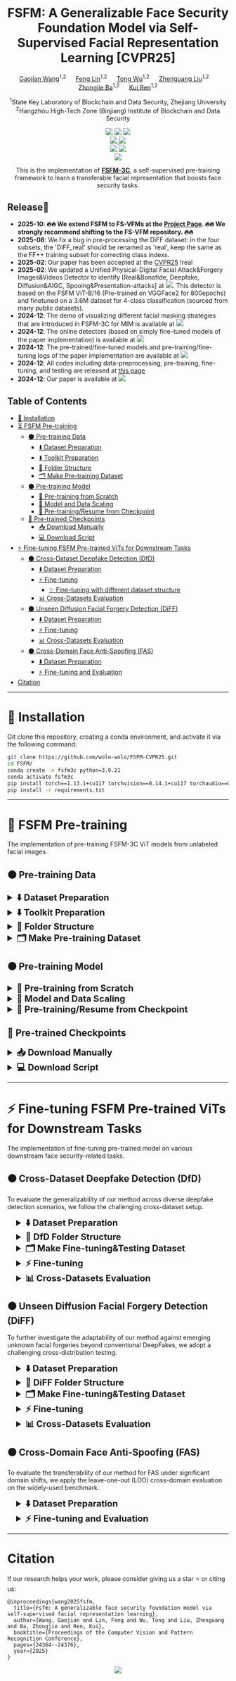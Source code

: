 <div align="center">

# FSFM: A Generalizable Face Security Foundation Model via Self-Supervised Facial Representation Learning [CVPR25]


[Gaojian Wang](https://scholar.google.com/citations?user=tpP4cFQAAAAJ&hl=zh-CN&oi=ao)<sup>1,2</sup> &emsp; [Feng Lin](https://flin.group/)<sup>1,2</sup> &emsp; [Tong Wu](https://github.com/Coco-T-T?tab=repositories)<sup>1,2</sup> &emsp;
[Zhenguang Liu](https://scholar.google.com/citations?user=OP2ySB8AAAAJ&hl=zh-CN&oi=ao)<sup>1,2</sup> &emsp; [Zhongjie Ba](https://scholar.google.com/citations?user=dO2kc6kAAAAJ&hl=zh-CN&oi=ao)<sup>1,2</sup> &emsp; [Kui Ren](https://scholar.google.com/citations?user=uuQA_rcAAAAJ&hl=zh-CN&oi=sra)<sup>1,2</sup>  


<sup>1</sup>State Key Laboratory of Blockchain and Data Security, Zhejiang University <br>
<sup>2</sup>Hangzhou High-Tech Zone (Binjiang) Institute of Blockchain and Data Security
</div>

<div align="center">
<a href='https://fsfm-3c.github.io/'><img src='https://img.shields.io/badge/Project-Page-blue'></a>
<a href='https://openaccess.thecvf.com/content/CVPR2025/papers/Wang_FSFM_A_Generalizable_Face_Security_Foundation_Model_via_Self-Supervised_Facial_CVPR_2025_paper.pdf'><img src='https://img.shields.io/badge/Paper-CVPR25-red'></a>
<a href='https://arxiv.org/abs/2510.10663'><img src='https://img.shields.io/badge/Paper-Extension-yellow'></a>
</div>
<div align="center">
<a href="./LICENSE"> <img src="https://img.shields.io/badge/license-CC%20BY--NC%204.0-97ca00?style=flat-square"> </a>
<a href='https://huggingface.co/Wolowolo/fsfm-3c'><img src='https://img.shields.io/badge/%F0%9F%A4%97%20Hugging%20Face-FSFM_3C Model-brown'></a>
</div>
<div align="center">
<a href='https://huggingface.co/spaces/Wolowolo/FSFM-3C_facial_masking_for_MIM'><img src='https://img.shields.io/badge/%F0%9F%A4%97%20Hugging%20Face-Facial_Masking-orange'></a>
<a href='https://huggingface.co/spaces/Wolowolo/FSFM-deepfake_diffusion_spoof_face_detection'><img src='https://img.shields.io/badge/%F0%9F%A4%97%20Hugging%20Face-Deepfake/AIGC/Spoof Face Detection-orange'></a>
</div>

<div align="center">
<img src='./assets/teaser.gif'>

This is the implementation of **[FSFM-3C](https://fsfm-3c.github.io/)**, a self-supervised pre-training framework to learn a transferable facial representation that boosts face security tasks.
</div>

## Release🎉 

*  ****2025-10**: 🔥🔥 We extend FSFM to FS-VFMs at the [Project Page](https://fsfm-3c.github.io/fsvfm.html). 🔥🔥 We strongly recommend shifting to the FS-VFM repository. 🔥🔥**
*  **2025-08**: We fix a bug in pre-processing the DiFF dataset: in the four subsets, the 'DiFF_real' should be renamed as 'real', keep the same as the FF++ training subset for correcting class indexs.
*  **2025-02**: Our paper has been accepted at the [CVPR25](https://cvpr.thecvf.com/Conferences/2025/AcceptedPapers) !real
*  **2025-02**:  We updated a Unified Physical-Digital Facial Attack&Forgery Images&Videos Detector to identify [Real&Bonafide, Deepfake, Diffusion&AIGC, Spooing&Presentation-attacks] at <a href='https://huggingface.co/spaces/Wolowolo/FSFM-deepfake_diffusion_spoof_face_detection'><img src='https://img.shields.io/badge/%F0%9F%A4%97%20Hugging%20Face-Deepfake/AIGC/Spoof Face Detection-orange'></a>. This detector is based on the FSFM ViT-B/16 (Pre-trained on VGGFace2 for 800epochs) and finetuned on a 3.6M dataset for 4-class classification (sourced from many public datasets).
*  **2024-12**: The demo of visualizing different facial masking strategies that are introduced in FSFM-3C for MIM is available at <a href='https://huggingface.co/spaces/Wolowolo/FSFM-3C_facial_masking_for_MIM'><img src='https://img.shields.io/badge/%F0%9F%A4%97%20Hugging%20Face-Facial_Masking-orange'></a>
*  **2024-12**: The online detectors (based on simply fine-tuned models of the paper implementation) is available at <a href='https://huggingface.co/spaces/Wolowolo/FSFM-deepfake_diffusion_spoof_face_detection'><img src='https://img.shields.io/badge/%F0%9F%A4%97%20Hugging%20Face-Deepfake/AIGC/Spoof Face Detection-orange'></a>
*  **2024-12**: The pre-trained/fine-tuned models and pre-training/fine-tuning logs of the paper implementation are available at <a href='https://huggingface.co/Wolowolo/fsfm-3c'><img src='https://img.shields.io/badge/%F0%9F%A4%97%20Hugging%20Face-FSFM_3C Model-brown'></a>
*  **2024-12**: All codes including data-preprocessing, pre-training, fine-tuning, and testing are released at [this page](https://github.com/wolo-wolo/FSFM)
*  **2024-12**: Our paper is available at <a href='https://arxiv.org/abs/2412.12032'><img src='https://img.shields.io/badge/Paper-arXiv-red'></a>

## Table of Contents
  - [🔧 Installation](#installation)
  - [⏳ FSFM Pre-training](#fsfm-pretraining)
    - [⚫ Pre-training Data](#pre-training-data)
      - [⬇️ Dataset Preparation](#pt-dataset-preparation)
      - [⬇️ Toolkit Preparation](#toolkit-preparation)
      - [📁 Folder Structure](#folder-structure)
      - [🗂️ Make Pre-training Dataset](#make-pre-training-dataset)
    - [⚫ Pre-training Model](#pre-training-model)
      - [🔄 Pre-training from Scratch](#pre-training-from-scratch)
      - [🚀 Model and Data Scaling](#model-and-data-scaling)
      - [💾 Pre-training/Resume from Checkpoint](#resume-for-pretraining)
    - [🤗 Pre-trained Checkpoints](#pre-trained-model)
      - [📥 Download Manually](#download-manually)
      - [💻 Download Script](#download-script)
  - [⚡ Fine-tuning FSFM Pre-trained ViTs for Downstream Tasks](#fsfm-finetuning)
    - [⚫ Cross-Dataset Deepfake Detection (DfD)](#dfd)
      - [⬇️ Dataset Preparation](#dfd-dataset-preparation)
      - [⚡ Fine-tuning](#dfd-finetuning)
        - [✨ Fine-tuning with different dataset structure](#finetuning-different-dataset) 
      - [📊 Cross-Datasets Evaluation](#dfd-testing)
    - [⚫ Unseen Diffusion Facial Forgery Detection (DiFF)](#diff)
      - [⬇️ Dataset Preparation](#diff-dataset-preparation)
      - [⚡ Fine-tuning](#diff-finetuning)
      - [📊 Cross-Datasets Evaluation](#diff-testing)
    - [⚫ Cross-Domain Face Anti-Spoofing (FAS)](#fas)
      - [⬇️ Dataset Preparation](#fas-dataset-preparation)
      - [⚡ Fine-tuning and Evaluation](#fas-finetuning)
  - [Citation](#citing-fsfm-3c)

---


# 🔧 Installation 
<a id="installation"></a>
Git clone this repository, creating a conda environment, and activate it via the following command: 
```bash
git clone https://github.com/wolo-wolo/FSFM-CVPR25.git
cd FSFM/
conda create -n fsfm3c python=3.9.21
conda activate fsfm3c
pip install torch==1.13.1+cu117 torchvision==0.14.1+cu117 torchaudio==0.13.1 --extra-index-url https://download.pytorch.org/whl/cu117 # run this first. (our exp implementation)
pip install -r requirements.txt

```

---

#  🚀 FSFM Pre-training
<a id="fsfm-pretraining"></a>
The implementation of pre-training FSFM-3C ViT models from unlabeled facial images.

<a id="download-script"></a>

## ⚫ Pre-training Data 
<a id="pre-training-data"></a>

<details>
<a id="pt-dataset-preparation"></a>
<summary style="font-size: 20px; font-weight: bold;">⬇️ Dataset Preparation</summary>

>💡 FSFM can be readily pre-trained on various facial (images or videos) datasets and their combinations without annotations, 
learning a general facial representation that transcends specific domains or tasks. Thus, it can benefit from the 
larger scale and greater diversity of unlabeled faces widely available in the open world.

For paper implementation, we have pre-trained our model on the following datasets. Download these datasets optionally and refer to [Folder Structure](#folder-structure).
- [VGGFace2](https://github.com/ox-vgg/vgg_face2) _for main experiments (raw data: images)_  
- [FaceForensics++](https://github.com/ondyari/FaceForensics) _for our ablation studies (raw data: videos)_  
- [YoutubeFace](https://www.cs.tau.ac.il/~wolf/ytfaces/) _for data scaling testing (raw data: frames)_
</details>

<details>
<a id="toolkit-preparation"></a>
<summary style="font-size: 20px; font-weight: bold;">⬇️ Toolkit Preparation</summary>

We use **DLIB** for face detection and the **FACER** toolkit for face parsing. Download the **FACER** toolkits in advance.
- [FACER](https://github.com/FacePerceiver/facer)
```bash
cd /datasets/pretrain/preprocess/tools
git clone https://github.com/FacePerceiver/facer
```
</details>

<details>
<a id="folder-structure"></a>
<summary style="font-size: 20px; font-weight: bold;">📁 Folder Structure</summary>

> You can organize the Folder structure in `/datasets/pretrain/preprocess/config/default.py`

The following is the **default Folder Structure**. The paths in each directory are described in the comments. 
```bash
datasets/
├── data/
│   ├── VGG-Face2/    # VGGFace2
│   │   ├── train/    # download data
│   │   ├── test/    # download data
│   │   └── facial_images/    # facial images (train + test) (automatic creating by pretrain/preprocess/dataset_preprocess.py)
│   │
│   ├── FaceForensics/    # FF++
│   │   ├── dataset/    # download splits
│   │   │   └── splits/
│   │   │       ├── train.json
│   │   │       ├── val.json
│   │   │       └── test.json
│   │   ├── original_sequences/    # download data 
│   │   │   └── youtube/    # real faces (we use c23 version) for pre-training
│   │   │       └── c23/
│   │   ├── manipulated_sequences/    # download data, fake faces for deepfake detection, not used in pre-training
│   │   └── facial_images_split/    # facial images (automatic creating by pretrain/preprocess/dataset_preprocess.py)
│   │
│   └── YoutubeFace/    # YoutubeFace
│       ├── frame_images_DB/    # download data 
│       └── facial_images/    # facial images (automatic creating by pretrain/preprocess/dataset_preprocess.py)
│
├── pretrain/preprocess/
│   ├── config/
│   │   ├── __init__.py
│   │   └── default.py    # define folder structure
│   ├── tools/
│   │   ├── facer/    # download FACER toolkit to here
│   │   └── util.py    # Frame and Face Extraction functions
│   ├── dataset_preprocess.py    # for face extraction from images or videos
│   └── face_parse.py    # for face parsing to make pre-training data
│
└── pretrain_datasets/    # final pre-training data (automatic creating by face_parse.py)
    ├── FaceForensics_youtube/    # FF++_o data for pre-training
    ├── YoutubeFace/    # YoutubeFace (YTF) data for pre-training
    └── VGGFace2/    # VGGFace2 (VF2) data for pre-training
```
</details>

<details>
<a id="make-pre-training-dataset"></a>
<summary style="font-size: 20px; font-weight: bold;">🗂️ Make Pre-training Dataset</summary>
  
<details style="margin-left: 20px;">
<summary style="font-size: 18px; font-weight: bold;">1) 🦱 Face Extraction</summary>
    
We use **DLIB** for face detection with a 30% addition cropping size.  Run `/datasets/pretrain/preprocess_dlib/dataset_preprocess.py` to extract faces from images or videos:
```bash
cd /datasets/pretrain/
python dataset_preprocess.py --dataset [VF2, FF++_o, YTF]
```
The facial images from each dataset:
- **VF2** : ~300W facial images, **VGGFace2**, including the full train and test subsets
- **YTF** : ~60W facial images, **YouTubeFace**, including 3,425 videos from YouTube, already broken to frames
- **FF++_o** : ~10W facial images for 128_frames per video, ~43W for all_frames per video, from the **original YouTube subset** of **FaceForensics++ (FF++) c23 (HQ)** version, 
includes 720 training and 140 validation videos
_(~10W serves for our some ablations due to limited computational resources)_ 
  > You can specific the `FF_compression` and `FF_num_frames ` in `/datasets/pretrain/preprocess/config/default.py`,
  > as an example for preprocessing facial video dataset.

</details>
  
<details style="margin-left: 20px;">
<summary style="font-size: 18px; font-weight: bold;">2) 🧑‍ Face Parsing</summary>

We use the **FACER** toolkit for face parsing.
Cropped faces are resized to 224×224, and parsing maps are saved as .npy files, enabling efficient facial masking during pre-training. 
Run `/datasets/pretrain/preprocess_dlib/face_parse.py` for processing:
```bash
python face_parse.py --dataset [FF++_o, YTF, VF2] 
# or CUDA_VISIBLE_DEVICES=0 python face_parse.py --dataset [FF++_o, YTF, VF2]
```
The resulting `/datasets/pretrain_datasets/` folder structure should finally be:
```
pretrain_datasets/                           
└── specific_dataset
   ├── images (3*224*224 .png)
   ├── parsing_maps (1*224*224 .npy)
   └── vis_parsing_maps (optional for visualization)
```
</details>
</details>

## ⚫ Pre-training Model
<a id="pre-training-model"></a>

<details>
<a id="pre-training-from-scratch"></a>
<summary style="font-size: 20px; font-weight: bold;">🔄 Pre-training from Scratch</summary>

`cd ./fsfm-3c/pretrain/` and run the script `main_pretrain.py` to pre-train the model.

```bash
CUDA_VISIBLE_DEVICES=0,1,2,3 OMP_NUM_THREADS=1 python -m torch.distributed.launch --node_rank=0 --nproc_per_node=4 main_pretrain.py \
    --batch_size 256 \
    --accum_iter 4 \
    --epochs 400 \
    --model fsfm_vit_base_patch16 \
    --input_size 224 \
    --mask_ratio 0.75 \
    --norm_pix_loss \
    --weight_sfr 0.007 \
    --weight_cl 0.1 \
    --cl_loss SimSiam \
    --weight_decay 0.05 \
    --blr 1.5e-4 \
    --warmup_epochs 40 \
    --pretrain_data_path ../../datasets/pretrain_datasets/'{VGG-Face2, YoutubeFace, FaceForensics_youtube/128_frames/c23}'  \
    --output_dir 'path to save pretrained model ckpt and logs}' # default to: /fsfm-3c/pretrain/checkpoint/$USR/experiments_pretrain/$PID$
```

- We use `--accum_iter` to maintain the effective batch size, which is 256 `batch_size` (per gpu) * 1 `nodes` * 4 (gpus per node) * 4 `accum_iter` = 4096.
- `blr` is the base learning rate. The actual `lr` is computed by the [linear scaling rule](https://arxiv.org/abs/1706.02677): `lr` = `blr` * effective batch size / 256.
- Here we use `--norm_pix_loss` as the target for better representation learning. To train a baseline model (e.g., for visualization), use pixel-based construction and turn off `--norm_pix_loss`.
- In `--output_dir`, we save the weights of online network and target network separately to `checkpoint-$epoch$.pth` (**for downstream tasks**) and `checkpoint-te-$epoch$.pth` (for resume pre-training),
and also save the weights with min pre-training loss to `checkpoint-min_pretrain_loss.pth` and `checkpoint-te-min_pretrain_loss.pth`, respectively.
</details>


<details>
<a id="model-and-data-scaling"></a>
<summary style="font-size: 20px; font-weight: bold;">🚀 Model and Data Scaling</summary>

- **Model Scaling.** To pre-train ViT-Small, ViT-Base, ViT-Large, or ViT-Huge, set `--model` to one of:
    ```
    --model [fsfm_vit_small_patch16, fsfm_vit_base_patch16, fsfm_vit_large_patch16, fsfm_vit_huge_patch14 (with --patch_size 14)]
    ```

- **Data Scaling.** 
  - FSFM can be readily pre-trained on various facial image/video datasets (requires real faces only), you can follow [⚫Pre-training Data](#pre-training-data) for preparation. 
  - To pre-train the model on arbitrary combinations of various datasets, just add `--pretrain_data_path` like:
    ```bash
    CUDA_VISIBLE_DEVICES=0,1,2,3 OMP_NUM_THREADS=1 python -m torch.distributed.launch --node_rank=0 --nproc_per_node=4 main_pretrain.py \
        -- (Omit other params...)
        --pretrain_data_path ../../datasets/pretrain_datasets/VGG-Face2 \
        --pretrain_data_path ../../datasets/pretrain_datasets/YoutubeFace \
        --pretrain_data_path ../../datasets/pretrain_datasets/FaceForensics_youtube/128_frames/c23
    ```
</details>

<details>
<a id="resume-for-pretraining"></a>
<summary style="font-size: 20px; font-weight: bold;">💾  Pre-training/Resume from Checkpoint</summary>

- To continue pre-training from pre-trained/model checkpoints:

    ```bash
    CUDA_VISIBLE_DEVICES=0,1,2,3 OMP_NUM_THREADS=1 python -m torch.distributed.launch --node_rank=0 --nproc_per_node=4 main_pretrain.py \
        -- (Omit other params...)
        --resume 'path_to_model_ckpt/checkpoint-$epoch$.pth' \
        --resume_target_network 'path_to_model_ckpt/checkpoint-te-$epoch$.pth' \
    ```
</details>

<a id="pretrained-checkpoints"></a>

## 🤗 Pre-trained Checkpoints
<a id="pre-trained-model"></a>

<details>
<a id="download-manually"></a>
<summary style="font-size: 20px; font-weight: bold;">📥 Download Manually</summary>

We provide the model weights on the <a href='https://huggingface.co/Wolowolo/fsfm-3c'><img src='https://img.shields.io/badge/%F0%9F%A4%97%20Hugging%20Face-FSFM_3C Model-brown'></a>
 and will continuously update them, which can be downloaded from the following links (default placed in `./fsfm-3c/pretrain/checkpoint/pretrained_models/`):

|     Backbone      | Pre-trained data |  Epochs  |                                                         Online Network 🤗                                                          |                                                            Target Network 🤗                                                             |                                                                  Normalize 🤗                                                                   |
|:-----------------:|:----------------:|:--------:|:----------------------------------------------------------------------------------------------------------------------------------:|:----------------------------------------------------------------------------------------------------------------------------------------:|:-----------------------------------------------------------------------------------------------------------------------------------------------:|
|  ViT-B/16 (FSFM)  |     VGGFace2     |   400    |       [checkpoint-400.pth](https://huggingface.co/Wolowolo/fsfm-3c/blob/main/pretrained_models/VF2_ViT-B/checkpoint-400.pth)       |       [checkpoint-te-400.pth](https://huggingface.co/Wolowolo/fsfm-3c/blob/main/pretrained_models/VF2_ViT-B/checkpoint-te-400.pth)       |       [pretrain_ds_mean_std.txt](https://huggingface.co/Wolowolo/fsfm-3c/blob/main/pretrained_models/VF2_ViT-B/pretrain_ds_mean_std.txt)        |
|     Extension     |
| ViT-S/16 (FS-VFM) |     VGGFace2     |   600    | [checkpoint-600.pth](https://huggingface.co/Wolowolo/fsfm-3c/blob/main/pretrained_models/FS-VFM_ViT-S_VF2_600e/checkpoint-599.pth) | [checkpoint-te-600.pth](https://huggingface.co/Wolowolo/fsfm-3c/blob/main/pretrained_models/FS-VFM_ViT-S_VF2_600e/checkpoint-te-599.pth) | [pretrain_ds_mean_std.txt](https://huggingface.co/Wolowolo/fsfm-3c/blob/main/pretrained_models/FS-VFM_ViT-S_VF2_600e/pretrain_ds_mean_std.txt)  |
| ViT-B/16 (FS-VFM) |     VGGFace2     |   600    | [checkpoint-600.pth](https://huggingface.co/Wolowolo/fsfm-3c/blob/main/pretrained_models/FS-VFM_ViT-B_VF2_600e/checkpoint-600.pth) | [checkpoint-te-600.pth](https://huggingface.co/Wolowolo/fsfm-3c/blob/main/pretrained_models/FS-VFM_ViT-B_VF2_600e/checkpoint-te-600.pth) | [pretrain_ds_mean_std.txt](https://huggingface.co/Wolowolo/fsfm-3c/blob/main/pretrained_models/FS-VFM_ViT-B_VF2_600e/pretrain_ds_mean_std.txt)  |
| ViT-L/16 (FS-VFM) |     VGGFace2     |   600    | [checkpoint-600.pth](https://huggingface.co/Wolowolo/fsfm-3c/blob/main/pretrained_models/FS-VFM_ViT-L_VF2_600e/checkpoint-599.pth) | [checkpoint-te-600.pth](https://huggingface.co/Wolowolo/fsfm-3c/blob/main/pretrained_models/FS-VFM_ViT-L_VF2_600e/checkpoint-te-599.pth) | [pretrain_ds_mean_std.txt](https://huggingface.co/Wolowolo/fsfm-3c/blob/main/pretrained_models/FS-VFM_ViT-L_VF2_600e/pretrain_ds_mean_std.txt)  |


> - For Downstream Tasks:
load the ViT weights from the Online Network and apply normalization from Normalize (instead of ImageNet's mean&std).
> - Resuming Weights for Continued Pre-training:
additionally, download the Target Network and refer to [Pre-training/Resume from Checkpoint](#resume-for-pretraining)
> - 💡 Further Improvements:
You can pre-train for more epochs, adopt smaller or larger ViTs, use more unlabeled real faces, and resize face images to a larger size. Due to computational limitations, we will also continue to update models.
</details>

<details>
<a id="download-script"></a>
<summary style="font-size: 20px; font-weight: bold;">💻 Download Script</summary>

The models can be downloaded from huggingface_hub `python /fsfm-3c/pretrain/download_pretrained_weitghts.py`:
```python
from huggingface_hub import hf_hub_download

# downloading the pre-trained FSFM-ViT-B_VF2_400e model (CVPR25 version):
hf_hub_download(repo_id="Wolowolo/fsfm-3c", filename="pretrained_models/VF2_ViT-B/checkpoint-400.pth",
                local_dir="./checkpoint/", local_dir_use_symlinks=False, resume_download=True)
hf_hub_download(repo_id="Wolowolo/fsfm-3c", filename="pretrained_models/VF2_ViT-B/checkpoint-te-400.pth",
                local_dir="./checkpoint/", local_dir_use_symlinks=False, resume_download=True)
hf_hub_download(repo_id="Wolowolo/fsfm-3c", filename="pretrained_models/VF2_ViT-B/pretrain_ds_mean_std.txt",
                local_dir="./checkpoint/", local_dir_use_symlinks=False, resume_download=True)

# downloading the pre-trained FS-VFM-ViT-S_VF2_600e model (FSFM-CVPR25 extension):
hf_hub_download(repo_id="Wolowolo/fsfm-3c", filename="pretrained_models/FS-VFM_ViT-S_VF2_600e/checkpoint-599.pth",
                local_dir="./checkpoint/", local_dir_use_symlinks=False, resume_download=True)
hf_hub_download(repo_id="Wolowolo/fsfm-3c", filename="pretrained_models/FS-VFM_ViT-S_VF2_600e/checkpoint-te-599.pth",
                local_dir="./checkpoint/", local_dir_use_symlinks=False, resume_download=True)
hf_hub_download(repo_id="Wolowolo/fsfm-3c", filename="pretrained_models/FS-VFM_ViT-S_VF2_600e/pretrain_ds_mean_std.txt",
                local_dir="./checkpoint/", local_dir_use_symlinks=False, resume_download=True)

# downloading the pre-trained FS-VFM-ViT-B_VF2_600e model (FSFM-CVPR25 extension):
hf_hub_download(repo_id="Wolowolo/fsfm-3c", filename="pretrained_models/FS-VFM_ViT-B_VF2_600e/checkpoint-600.pth",
                local_dir="./checkpoint/", local_dir_use_symlinks=False, resume_download=True)
hf_hub_download(repo_id="Wolowolo/fsfm-3c", filename="pretrained_models/FS-VFM_ViT-B_VF2_600e/checkpoint-te-600.pth",
                local_dir="./checkpoint/", local_dir_use_symlinks=False, resume_download=True)
hf_hub_download(repo_id="Wolowolo/fsfm-3c", filename="pretrained_models/FS-VFM_ViT-B_VF2_600e/pretrain_ds_mean_std.txt",
                local_dir="./checkpoint/", local_dir_use_symlinks=False, resume_download=True)

# downloading the pre-trained FS-VFM-ViT-L_VF2_600e model (FSFM-CVPR25 extension):
hf_hub_download(repo_id="Wolowolo/fsfm-3c", filename="pretrained_models/FS-VFM_ViT-L_VF2_600e/checkpoint-599.pth",
                local_dir="./checkpoint/", local_dir_use_symlinks=False, resume_download=True)
hf_hub_download(repo_id="Wolowolo/fsfm-3c", filename="pretrained_models/FS-VFM_ViT-L_VF2_600e/checkpoint-te-599.pth",
                local_dir="./checkpoint/", local_dir_use_symlinks=False, resume_download=True)
hf_hub_download(repo_id="Wolowolo/fsfm-3c", filename="pretrained_models/FS-VFM_ViT-L_VF2_600e/pretrain_ds_mean_std.txt",
                local_dir="./checkpoint/", local_dir_use_symlinks=False, resume_download=True)
```

</details>

---

#  ⚡ Fine-tuning FSFM Pre-trained ViTs for Downstream Tasks
<a id="fsfm-finetuning"></a>
The implementation of fine-tuning pre-trained model on various downstream face security-related tasks.


## ⚫ Cross-Dataset Deepfake Detection (DfD)
<a id="dfd"></a>

To evaluate the generalizability of our method across diverse deepfake detection scenarios, we follow the challenging 
cross-dataset setup. 

<details style="margin-left: 20px;">
<a id="dfd-dataset-preparation"></a>
<summary style="font-size: 20px; font-weight: bold;">⬇️ Dataset Preparation</summary>

For paper implementation, we fine-tune one detector on the FaceForensics++ (FF++, c23/HQ version) 
dataset and test it on unseen datasets: CelebDF-v2 (CDFv2), Deepfake Detection Challenge (DFDC), 
Deepfake Detection Challenge preview (DFDCp), and Wild Deepfake(WDF). 
Download these datasets and refer to [DfD Folder Structure](#dfd-folder-structure).
- [FaceForensics++](https://github.com/ondyari/FaceForensics)
- [Celeb-DF (v1 & v2)](https://github.com/yuezunli/celeb-deepfakeforensics)
- [DeepFake Detection Challenge (Full & Preview)](https://ai.meta.com/datasets/dfdc/)
- [Deepfake in the Wild / Wild Deepfake](https://github.com/OpenTAI/wild-deepfake)
</details>

<details style="margin-left: 20px;">
<a id="dfd-folder-structure"></a>
<summary style="font-size: 20px; font-weight: bold;">📁 DfD Folder Structure</summary>

> You can organize the Folder structure in `/datasets/finetune/preprocess/config/default.py`

The following is the **default Folder Structure** for deepfake detection. The paths in each directory are described in the comments. 
```bash
datasets/
├── data/
│   ├── Celeb-DF-v2/   # Celeb-DF (v2)
│   │   ├── Celeb-real/    # download data
│   │   ├── YouTube-real/    # download data
│   │   ├── Celeb-synthesis/    # download data 
│   │   └── List_of_testing_videos.txt    # download data
│   │
│   ├── DFDC/   # DeepFake Detection Challenge (Full)
│   │   └── test/   # download data
│   │       ├── ori_videos/   
│   │       ├── labels.csv
│   │       └── metadata.json
│   │
│   ├── DFDCP/   # DeepFake Detection Challenge (Preview)
│   │   ├── original_videos/    # download data
│   │   ├── method_A/    # download data
│   │   ├── method_B/    # download data
│   │   └── dataset.json   # download data
│   │
│   ├── deepfake_in_the_wild/   # DeepFake Detection Challenge (Preview)
│   │   ├── real_test/    # download data
│   │   └── fake_test/    # download data
│   │
│   └── FaceForensics/    # FF++
│       ├── dataset/    # download splits
│       │   └── splits/
│       │       ├── train.json
│       │       ├── val.json
│       │       └── test.json
│       ├── original_sequences/    # download data 
│       │   ├── youtube/    # videos of real faces in FF++
│       │   │   └── c23/
│       │   └── actors/
│       │       └── raw/    # videos of real faces in DFD (DeepFakeDetection) datasets
│       ├── manipulated_sequences/    # download data, videos of fake faces in FF++
│       │   ├── DeepFakes/
│       │   │   └── c23/
│       │   ├── Face2Face/
│       │   │   └── c23/
│       │   ├── FaceSwap/
│       │   │   └── c23/
│       │   ├── NeuralTextures/
│       │   │   └── c23/
│       │   └── DeepFakeDetection/    # videos of fake faces in DFD (DeepFakeDetection) datasets
│       │   │   └── raw/
│       └── facial_images_split/    # facial images (automatic creating by finetune/preprocess/dataset_preprocess.py)
│    
├── finetune/preprocess/
│   ├── config/
│   │   ├── __init__.py
│   │   └── default.py    # define folder structure
│   ├── tools/
│   │   └── util.py     # Frame and Face Extraction functions
│   └── dataset_preprocess.py    # to construct fine-tuning data (including train/val/test/) for DfD and DiFF tasks
│ 
└── finetune_datasets/    # final fine-tuning data (automatic creating by dataset_preprocess.py)
    └── deepfakes_detection/  #  data for DfD fine-tuning (automatic creating by finetune/preprocess/dataset_preprocess.py)
        ├── Celeb-DF-v2/           
        ├── deepfake_in_the_wild/
        ├── DFDC/
        ├── DFDCP/
        └── FaceForensics/ 
```
</details>

<details style="margin-left: 20px;">
<summary style="font-size: 20px; font-weight: bold;">🗂️ Make Fine-tuning&Testing Dataset</summary>

We use DLIB for face detection with a 30% addition cropping size. Run `/datasets/finetune/preprocess/dataset_preprocess.py` to make train/val/test datasets 
for our downstream deepfakes detection task.

```bash
cd /datasets/finetune/preprocess

python dataset_preprocess.py --dataset FF++_all    # extracting faces from videos and making FF++ train/val/ sets 
# This would yield DS_FF++_all_cls/ dataset for our DfD model fine-tuning, placed in following folder:
# finetune_datasets/
# └── deepfakes_detection/                           
#     └── FaceForensics
#         └── $num$_frames/    # default $num$ is 32
#             └── DS_FF++_all_cls/
#                 └── $compression$/    # default $compression$ is c23 (there are three version in FF++/DFD: raw/c40/c23)
#                     ├── train/
#                     ├── val/
#                     └── test/ 

python dataset_preprocess.py --dataset [CelebDFv2, DFDC, DFDC_P, WildDeepfake, CelebDF, DFD]   # extracting faces and making test sets
# This would yield testing set for our cross-dataset DfD evaluation. placed in following folder:
# finetune_datasets/
# └── deepfakes_detection/                           
#     ├── [Celeb-DF-v2/DFDC/DFDCP]    # only facial images of test set 
#     │   └── $num$_frames/    # default $num$ is 32
#     │       └── test/
#     │    
#     └── deepfake_in_the_wild    # already provides facial images, use its test set directly
#         └── test/

# construct the FF++_DeepFakes(c23) subset for our another <unseen DiFF (Diffusion face forgery detection) task> or optional <cross-manipulation exps in FF++>.
python dataset_preprocess.py --dataset FF++_each    # extracting faces from videos and making FF++ train/val/ sets for four manipulations
# This would yield DS_FF++_each_cls/ dataset (we only use its DeepFakes subset for our DiFF task), placed in the following folder:
# finetune_datasets/
# └── deepfakes_detection/                           
#     └── FaceForensics
#         └── $num$_frames/    # default $num$ is 32
#             └── DS_FF++_each_cls/
#                 └── $compression$/    # default $compression$ is c23 (there are three version in FF++/DFD: raw/c40/c23)
#                     ├── DeepFakes/  ── train/val/test/ 
#                     ├── Face2Face/ ── train/val/test/ 
#                     ├── FaceSwap/ ── train/val/test/ 
#                     └── NeuralTextures/ ── train/val/test/ 
```

> - Pre-processing settings (num of extracting frames, compression version, etc) are specified in `/datasets/finetune/preprocess/config/default.py`. 
> - You can include other datasets by following `/datasets/finetune/preprocess/dataset_preprocess.py` and `datasets/finetune/preprocess/config/default.py`
</details>

<details style="margin-left: 20px;">
<a id="dfd-finetuning"></a>
<summary style="font-size: 20px; font-weight: bold;">⚡ Fine-tuning</summary>

`cd ./fsfm-3c/finuetune/cross_dataset_DfD/` and run the script `main_finetune_DfD.py` to fine-tune the model:
```bash
CUDA_VISIBLE_DEVICES=0,1 OMP_NUM_THREADS=1 python -m torch.distributed.launch --node_rank=0 --nproc_per_node=2 main_finetune_DfD.py \
    --accum_iter 1 \
    --apply_simple_augment \
    --batch_size 32 \
    --nb_classes 2 \
    --model vit_base_patch16 \
    --epochs 10 \
    --blr 2.5e-4 \
    --layer_decay 0.65 \
    --weight_decay 0.05 \
    --drop_path 0.1 \
    --reprob 0.25 \
    --mixup 0.8 \
    --cutmix 1.0 \
    --dist_eval \
    --finetune 'path to pre-trained model ckpt $model pre-trained on VF2$' \
    --finetune_data_path 'data path for fine-tuning $path to FF++_c23$' \
    --output_dir 'path to save finetuned model ckpt and logs'  # default to ./checkpoint/$USR/experiments_finetune/$PID$
```
> 
> 📜Paper Implementation: the [$🖲️script$](https://huggingface.co/Wolowolo/fsfm-3c/blob/main/finetuned_models/FF%2B%2B_c23_32frames/README.md) for fine-tuning, 
> fine-tuned checkpoint, and logs are available at [🤗here](https://huggingface.co/Wolowolo/fsfm-3c/tree/main/finetuned_models/FF%2B%2B_c23_32frames) \
> 🧩 Most settings adhere to the [MAE](https://github.com/facebookresearch/mae/blob/main/FINETUNE.md) finetuning recipe. 
> Except for adapting from ImageNet to the DfD task, we did not make much effort to adjust the hyper-parameters.
- `--finetune`: ckpt of (FSFM) pre-trained ViT models. Get our pre-trained checkpoints from [Pre-trained Checkpoints](#pretrained-checkpoints) or download [🤗here](https://huggingface.co/Wolowolo/fsfm-3c/tree/main/pretrained_models/VF2_ViT-B)
- Here the effective batch size is 32 `batch_size` (per gpu) * 1 `nodes` * 2 (gpus per node)  = 64.
- `blr` is the base learning rate. The actual `lr` is computed by the [linear scaling rule](https://arxiv.org/abs/1706.02677): `lr` = `blr` * effective batch size / 256.
- The DfD fine-tuning hyper-parameters slightly differ from the default MAE baseline for ImageNet classification.
- Fine-tuning/Training time is ~1h for 10 epochs in 2 A6000 GPUs. (~6250MiB Memory-Usage per GPU)

<details style="margin-left: 20px;">
<a id="finetuning-different-dataset"></a>
<summary style="font-size: 20px; font-weight: bold;">✨ Fine-tuning with different dataset structure</summary>

- `--finetune_data_path` folder structure should be:
     ```
    --finetune_data_path/ \
      ├── train/ \
      │   ├── class-1/ (e.g., real) \
      │   └── class-2/ (e.g., fake) \
      └── val/ \
          ├── class-1/ (e.g., real) \
          └── class-2/ (e.g., fake) \
     ```
  To fine-tune/train the model on arbitrary combinations of various datasets, just add `--finetune_data_path` like:
  ```bash
      CUDA_VISIBLE_DEVICES=0,1 OMP_NUM_THREADS=1 python -m torch.distributed.launch --node_rank=0 --nproc_per_node=2 main_finetune_DfD.py \
      -- (Omit other params...)
      --finetune_data_path ../../datasets/finetune_datasets/finetune_data_path_1 \
      --finetune_data_path ../../datasets/finetune_datasets/finetune_data_path_2 \
      --finetune_data_path ../../datasets/finetune_datasets/finetune_data_path_3
  ```
  
- To create dataloader from the **label-split file** like (`train.txt, val.txt`), **replace** `--finetune_data_path` with the following args:
     ```bash
      CUDA_VISIBLE_DEVICES=0,1 OMP_NUM_THREADS=1 python -m torch.distributed.launch --node_rank=0 --nproc_per_node=2 main_finetune_DfD.py \
          --(Omit other params...)
          --finetune_data_path [] \    # do not provide this arg !!！
          --train_split {train.txt} \    # path to the train label file
          --val_split {val.txt} \    # path to the val label file
          --dataset_abs_path abs_path or do not provide this arg \    # see below
          --delimiter_in_spilt ' ' \    # see below
     ```
    - where `--train_split/--val_split` provides `image_path label` pairs.
    - `--dataset_abs_path` : If the `--train_split/--val_split` provides the relative path to the image, this is the prefix path to form the full path; 
    If the splits already provide the absolute path, do not provide this arg.
    - `--delimiter_in_spilt` : The delimiter used to split the image_path and label in the `--train_split/--val_split`, 
     set `' '` for `image_path label`; set  `','` for `image_path,label`; set  `', '` for `image_path, label`. 
    
</details>

</details>

<details style="margin-left: 20px;">
<a id="dfd-testing"></a>
<summary style="font-size: 20px; font-weight: bold;">📊 Cross-Datasets Evaluation</summary>

`cd ./fsfm-3c/finuetune/cross_dataset_DfD/` and run the script `main_test_DfD.py` to calculate testing results:
```bash
CUDA_VISIBLE_DEVICES=0 OMP_NUM_THREADS=1 python -m torch.distributed.launch --nproc_per_node=1 main_test_DfD.py \
    --eval \
    --apply_simple_augment \
    --model vit_base_patch16 \
    --nb_classes 2 \
    --batch_size 320 \
    --resume 'path to fine-tuned model ckpt $model fine-tuned on FF++_c23$' \
    --output_dir 'path to save test results' # default to ./checkpoint/$USR/experiments_test/from_{FT_folder_name}/$PID$
```
> 📜Paper Implementation: the [$🖲️script$](https://huggingface.co/Wolowolo/fsfm-3c/blob/main/finetuned_models/FF%2B%2B_c23_32frames/experiments_test/README.md) 
> and [🖲️test_results](https://huggingface.co/Wolowolo/fsfm-3c/blob/main/finetuned_models/FF%2B%2B_c23_32frames/experiments_test/test_results.txt) 
> for testing cross-dataset DfD.
- The path to all test sets is placed in the `main_test_DfD.py`, modify it freely and follow the folder structure 
(provide the parent path of `test` sub-folder to dict variance `$cross_dataset_test_path$`).

- To create a test dataloader from the labels file, append the following args:
  ```bash
  CUDA_VISIBLE_DEVICES=0 OMP_NUM_THREADS=1 python -m torch.distributed.launch --nproc_per_node=1 main_test_DfD.py \
        --(Omit other params...)
        --test_split 'test.txt' \
        --dataset_abs_path 'absolute path to test data'
  ```
</details>


## ⚫ Unseen Diffusion Facial Forgery Detection (DiFF)
<a id="diff"></a>
To further investigate the adaptability of our method against emerging unknown facial forgeries beyond conventional DeepFakes, 
we adopt a challenging cross-distribution testing. 

<details style="margin-left: 20px;">
<a id="diff-dataset-preparation"></a>
<summary style="font-size: 20px; font-weight: bold;">⬇️ Dataset Preparation</summary>

We train only on the FF++_DeepFakes(c23) subset and test on the DiFF datasets. 
The DiFF contains high-quality face images synthesized by SOTA diffusion models across four sub-sets: 
T2I (Text-to-Image), I2I (Image-to-Image), FS (Face Swapping), and FE (Face Editing). 
This evaluation is more challenging than typical DfD, as both the unseen manipulations and generative models 
are significantly different. Download these datasets and refer to [DiFF Folder Structure](#diff-folder-structure).

- [FaceForensics++](https://github.com/ondyari/FaceForensics) (Deepfakes and original subsets for training/fine-tuning)
- [DiFF](https://github.com/xaCheng1996/DiFF) (val/test data of all four subsets)
</details>

<details style="margin-left: 20px;">
<a id="diff-folder-structure"></a>
<summary style="font-size: 20px; font-weight: bold;">📁 DiFF Folder Structure</summary>

The following is the **default Folder Structure** for unseen DiFF detection. The paths in each directory are described in the comments. 
```bash
datasets/
├── data/
│   ├── DiFF/
│   │   ├── DiFF_real/    # download data
│   │   │   ├── train/
│   │   │   ├── val/
│   │   │   └── test/
│   │   ├── val/    # download data (fake)
│   │   │   ├── FE
│   │   │   ├── FS
│   │   │   ├── I2I
│   │   │   └── T2I
│   │   └── test/    # download data (fake)
│   │       ├── FE
│   │       ├── FS
│   │       ├── I2I
│   │       └── T2I
│   │
│   └── FaceForensics/    # FF++
│       ├── dataset/    # download splits
│       │   └── splits/
│       │       ├── train.json
│       │       ├── val.json
│       │       └── test.json
│       ├── original_sequences/    # download data 
│       │   └── youtube/    # videos of real faces in FF++ 
│       │      └── c23/
│       ├── manipulated_sequences/    # download data, videos of fake faces in FF++
│       │   └── DeepFakes/
│       │       └── c23/
│       └── facial_images_split/    # facial images (automatic creating by finetune/preprocess/dataset_preprocess.py)
│    
├── finetune/preprocess/
│   ├── config/
│   │   ├── __init__.py
│   │   └── default.py    # define folder structure
│   ├── tools/
│   │   └── util.py     # Frame and Face Extraction functions
│   └── dataset_preprocess.py    # to construct fine-tuning data (including train/val/test/) for DfD and DiFF tasks
│ 
└── finetune_datasets/    # final fine-tuning data 
    ├── deepfakes_detection/  
    │   └── FaceForensics/   # training data for DiFF (automatic creating by finetune/preprocess/dataset_preprocess.py)
    │                
    └── diffusion_facial_forgery_detection
        └── DiFF/    # val/testing data for DiFF (automatic creating by finetune/preprocess/dataset_preprocess.py)
```
> You can organize the Folder structure in `/datasets/finetune/preprocess/config/default.py`
</details>

<details style="margin-left: 20px;">
<summary style="font-size: 20px; font-weight: bold;">🗂️ Make Fine-tuning&Testing Dataset</summary>

We use DLIB for face detection with a 30% addition cropping size. Run `/datasets/finetune/preprocess/dataset_preprocess.py` to make train/val/test datasets 
for our downstream unseen diffusion facial forgery detection task.

```bash
cd /datasets/finetune/preprocess
python dataset_preprocess.py --dataset FF++_each    # extracting faces from videos and making FF++ train/val/ sets for four manipulations
# This would yield DS_FF++_each_cls/ dataset (we only use its DeepFakes subset for DiFF task), placed in the following folder:
# finetune_datasets/
# └── deepfakes_detection/                           
#     └── FaceForensics
#         └── $num$_frames/    # default $num$ is 32
#             └── DS_FF++_each_cls/
#                 └── $compression$/    # default $compression$ is c23 (there are three version in FF++/DFD: raw/c40/c23)
#                     ├── DeepFakes/    
#                     │   ├── train/    # for fine-tuning/training 
#                     │   ├── val/
#                     │   └── test/
#                     ├── Face2Face/ 
#                     ├── FaceSwap/
#                     └── NeuralTextures/

python dataset_preprocess.py --dataset DiFF    # extracting faces from DiFF val/test/ sets for four subsets
# This would yield four val/test subsets for our unseen DiFF evaluations, placed in the following folder:
# finetune_datasets/
# └── diffusion_facial_forgery_detection/                           
#     └── DiFF
#         ├── val_subsets/
#         │   ├── FE/  ── val/ ── [real/, fake/]
#         │   ├── FS/  ── val/ ── [real/, fake/]
#         │   ├── I2I/ ── val/ ── [real/, fake/]
#         │   └── T2I/ ── val/ ── [real/, fake/]
#         │  
#         └── test_subsets/
#             ├── FE/  ── test/ ── [real/, fake/]
#             ├── FS/  ── test/ ── [real/, fake/]
#             ├── I2I/ ── test/ ── [real/, fake/]
#             └── T2I/ ── test/ ── [real/, fake/]
```
- 
</details>

<details style="margin-left: 20px;">
<a id="diff-finetuning"></a>
<summary style="font-size: 20px; font-weight: bold;">⚡ Fine-tuning</summary>

`cd ./fsfm-3c/finuetune/cross_dataset_unseen_DiFF/` and run the script `main_finetune_DiFF.py` to fine-tune the model:
```bash
CUDA_VISIBLE_DEVICES=0 OMP_NUM_THREADS=1 python -m torch.distributed.launch --node_rank=0 --nproc_per_node=1 main_finetune_DiFF.py \
    --accum_iter 1 \
    --normalize_from_IMN \
    --apply_simple_augment \
    --batch_size 256 \
    --nb_classes 2 \
    --model vit_base_patch16 \
    --epochs 50 \
    --blr 5e-4 \
    --layer_decay 0.65 \
    --weight_decay 0.05 \
    --drop_path 0.1 \
    --reprob 0.25 \
    --mixup 0.8 \
    --cutmix 1.0 \
    --dist_eval \
    --finetune 'path to pre-trained model ckpt $model pre-trained on FF++_o_c23$' \
    --data_path 'data path for fine-tuning $path to FF++_DF_c23$' \
    --val_data_path 'data path for fine-tuning $path to DiFF_val_subsets$' \
    --output_dir 'path to save finetuned model ckpt and logs' # default to ./checkpoint/$USR/experiments_finetune/$PID$
```
> 📜Paper Implementation: the [$🖲️script$](https://huggingface.co/Wolowolo/fsfm-3c/blob/main/finetuned_models/FF%2B%2B_DF_c23_32frames/README.md) for fine-tuning, 
> fine-tuned checkpoints, and logs are available at [🤗here](https://huggingface.co/Wolowolo/fsfm-3c/tree/main/finetuned_models/FF%2B%2B_DF_c23_32frames). \
> 🧩 Most codes in `/fsfm-3c/finuetune/cross_dataset_unseen_DiFF/` are inherited from `cross_dataset_DfD/` and tailored for this specific DiFF evaluation.  \
> ✨ We recommend building on the `cross_dataset_DfD/` to expand your works.   
- `--finetune`: ckpt of (FSFM) pre-trained ViT models. Get our pre-trained checkpoints from [🤗here](https://huggingface.co/Wolowolo/fsfm-3c/tree/main/pretrained_models/FF%2B%2B_o_c23_ViT-B),
which was only pre-trained on FF++_o (c23, all_frames from train/val split), follow our statement.
</details>

<details style="margin-left: 20px;">
<a id="diff-testng"></a>
<summary style="font-size: 20px; font-weight: bold;">📊 Cross-Datasets Evaluation</summary>

`cd ./fsfm-3c/finuetune/cross_dataset_unseen_DiFF/` and run the script `main_test_DiFF.py` to calculate testing results:
```bash
CUDA_VISIBLE_DEVICES=0 OMP_NUM_THREADS=2 python -m torch.distributed.launch --nproc_per_node=1 main_test_DiFF.py \
    --normalize_from_IMN \
    --apply_simple_augment \
    --eval \
    --model vit_base_patch16 \
    --nb_classes 2 \
    --batch_size 320 \
    --resume 'path to fine-tuned model ckpt $model fine-tuned on FF++_DF_c23$' \
    --output_dir 'path to save test results' # default to ./checkpoint/$USR/experiments_test/from_{FT_folder_name}/$PID$
```
> 📜Paper Implementation: the [$🖲️script$](https://huggingface.co/Wolowolo/fsfm-3c/blob/main/finetuned_models/FF%2B%2B_DF_c23_32frames/experiments_test/README.md) 
> and [🖲️test_results](https://huggingface.co/Wolowolo/fsfm-3c/blob/main/finetuned_models/FF%2B%2B_DF_c23_32frames/experiments_test/test_results.txt) 
> for testing cross-dataset DiFF.
</details>


## ⚫ Cross-Domain Face Anti-Spoofing (FAS)
<a id="fas"></a>
To evaluate the transferability of our method for FAS under significant domain shifts, we apply the leave-one-out (LOO) cross-domain evaluation on the widely-used benchmark.

<details style="margin-left: 20px;">
<a id="fas-dataset-preparation"></a>
<summary style="font-size: 20px; font-weight: bold;">⬇️ Dataset Preparation</summary>

For downstream 0-shot cross-domain FAS task, we directly follow Protocol 1 (MCIO) 
in [few_shot_fas](https://github.com/hhsinping/few_shot_fas) to prepare and preprocess data.
- Put the prepared datasets `data/` to our **default Folder Structure**, as follows:
  ```bash
  datasets/
  └── finetune_datasets/    # final fine-tuning data 
      └── face_anti_spoofing/  
         └── data/     # the prepared datasets from few_shot_fas 
              ├── MCIO/   # we use this set(Protocol 1)
              │   ├── frame/
              │   │   ├── casia/
              │   │   │    ├── train/ ── [real/, fake/]
              │   │   │    └── test/  ── [real/, fake/]
              │   │   ├── celeb/
              │   │   │    ├── train/ ── [real/, fake/]
              │   │   │    └── test/  ── [real/, fake/]
              │   │   ├── msu/
              │   │   │    ├── train/ ── [real/, fake/]
              │   │   │    └── test/  ── [real/, fake/]
              │   │   ├── oulu/
              │   │   │    ├── train/ ── [real/, fake/]
              │   │   │    └── test/  ── [real/, fake/]
              │   │   └── replay/
              │   │        ├── train/ ── [real/, fake/]
              │   │        └── test/  ── [real/, fake/]
              │   └── txt/
              │       └── [casia_fake_shot.txt, casia_fake_test.txt, ...]
              │
              └── WCS/
  ```
</details>

<details style="margin-left: 20px;">
<a id="fas-finetuning"></a>
<summary style="font-size: 20px; font-weight: bold;">⚡ Fine-tuning and Evaluation</summary>

`cd ./fsfm-3c/finuetune/cross_domain_FAS/` and run the script `train_vit.py` to fine-tune and evaluate the model:
```bash
python train_vit.py \
    --pt_model 'path to pre-trained model ckpt $model pre-trained on VF2$' \
    --op_dir 'path to save finetuned model ckpt and logs'  \
    --report_logger_path 'path to save performance.csv of evaluation' \
    --config M  # choose from [M, C, I, O] for Protocol 1 
```
> 📜Paper Implementation: the [$🖲️script$](https://huggingface.co/Wolowolo/fsfm-3c/blob/main/finetuned_models/MCIO_protocol/README.md) for fine-tuning, 
> fine-tuned checkpoint, logs，and evaluations are available at [🤗here](https://huggingface.co/Wolowolo/fsfm-3c/tree/main/finetuned_models/MCIO_protocol) \
> 🧩 Code for this downstream task is built on the [few_shot_fas](https://github.com/hhsinping/few_shot_fas), you could try more experiments on other protocols or scenarios freely.
- `--finetune`: ckpt of (FSFM) pre-trained ViT models. Get our pre-trained checkpoints from [Pre-trained Checkpoints](#pretrained-checkpoints) or download [🤗here](https://huggingface.co/Wolowolo/fsfm-3c/tree/main/pretrained_models/VF2_ViT-B)
- The data and label path is specified in the `sample_frames` function of `cross_domain_FAS/utils/utils.py`
</details>

---

# Citation
<a id="citation"></a>

If our research helps your work, please consider giving us a star ⭐ or citing us:
```
@inproceedings{wang2025fsfm,
  title={Fsfm: A generalizable face security foundation model via self-supervised facial representation learning},
  author={Wang, Gaojian and Lin, Feng and Wu, Tong and Liu, Zhenguang and Ba, Zhongjie and Ren, Kui},
  booktitle={Proceedings of the Computer Vision and Pattern Recognition Conference},
  pages={24364--24376},
  year={2025}
}
```
<div align="center">
  <a href="https://mapmyvisitors.com/web/1bxvn" title="Visit tracker">
    <img src="https://mapmyvisitors.com/map.png?cl=ffffff&w=a&t=tt&d=n3-MPEk09qAvFD1AnIN5HeQI4bPeYDvQjLiYkt_wZDo" />
  </a>
</div>





